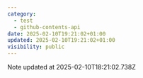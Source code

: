 ```yaml
---
category:
  - test
  - github-contents-api
date: 2025-02-10T19:21:02+01:00
updated: 2025-02-10T19:21:02+01:00
visibility: public
---
```


Note updated at 2025-02-10T18:21:02.738Z